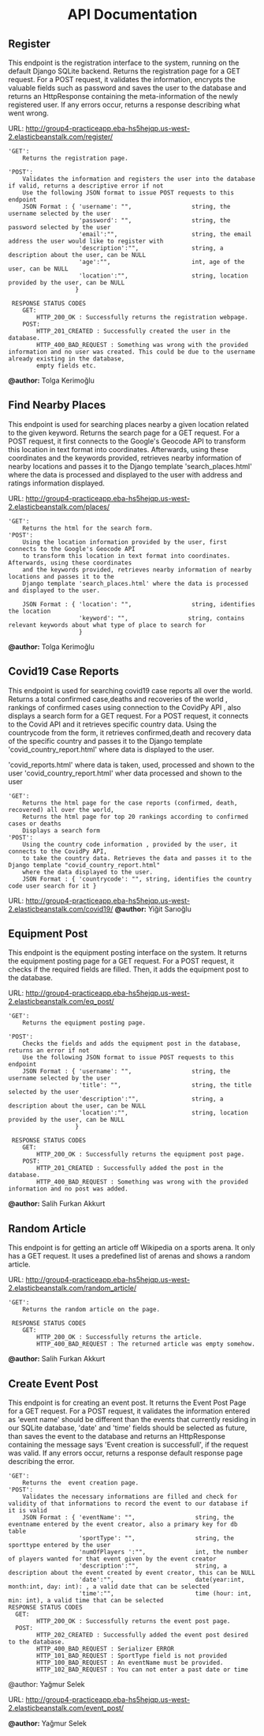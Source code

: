 # <p align="center"> API Documentation </p>
## Register

This endpoint is the registration interface to the system, running on the default Django SQLite backend. Returns the registration page for a GET request. For a POST request,
it validates the information, encrypts the valuable fields such as password and saves the user to the database and returns an HttpResponse containing
the meta-information of the newly registered user. If any errors occur, returns a response describing what went wrong. 

URL: http://group4-practiceapp.eba-hs5hejqp.us-west-2.elasticbeanstalk.com/register/

    'GET':
        Returns the registration page.
        
    'POST':
        Validates the information and registers the user into the database if valid, returns a descriptive error if not
        Use the following JSON format to issue POST requests to this endpoint
        JSON Format : { 'username': "",                 string, the username selected by the user
                        'password': "",                 string, the password selected by the user
                        'email':"",                     string, the email address the user would like to register with
                        'description':"",               string, a description about the user, can be NULL
                        'age':"",                       int, age of the user, can be NULL
                        'location':"",                  string, location provided by the user, can be NULL
                       }
                       
     RESPONSE STATUS CODES
        GET:
            HTTP_200_OK : Successfully returns the registration webpage.
        POST: 
            HTTP_201_CREATED : Successfully created the user in the database.
            HTTP_400_BAD_REQUEST : Something was wrong with the provided information and no user was created. This could be due to the username already existing in the database, 
            empty fields etc. 

**@author:** Tolga Kerimoğlu

## Find Nearby Places

This endpoint is used for searching places nearby a given location related to the given keyword. Returns the search page for a GET request. For a POST request,
it first connects to the Google's Geocode API to transform this location in text format into coordinates. Afterwards, using these coordinates 
and the keywords provided, retrieves nearby information of nearby locations and passes it to the Django template 
'search_places.html' where the data is processed and displayed to the user with address and ratings information displayed.

URL: http://group4-practiceapp.eba-hs5hejqp.us-west-2.elasticbeanstalk.com/places/

    'GET':
        Returns the html for the search form.
    'POST':
        Using the location information provided by the user, first connects to the Google's Geocode API
        to transform this location in text format into coordinates. Afterwards, using these coordinates 
        and the keywords provided, retrieves nearby information of nearby locations and passes it to the 
        Django template 'search_places.html' where the data is processed and displayed to the user. 

        JSON Format : { 'location': "",                 string, identifies the location
                        'keyword': "",                 string, contains relevant keywords about what type of place to search for
                        }

**@author:** Tolga Kerimoğlu


## Covid19 Case Reports

This endpoint is used for searching covid19 case reports all over the world. Returns a total confirmed case,deaths and recoveries of the world , rankings of confirmed cases using connection to the CovidPy API , also displays a search form for a GET request. For a POST request, it connects to the Covid API and it retrieves specific country data. Using the countrycode from the form, it retrieves confirmed,death and recovery data of the specific country and passes it to the Django template 'covid_country_report.html' where data is displayed to the user.

'covid_reports.html' where data is taken, used, processed and shown to the user
'covid_country_report.html' wher data processed and shown to the user


    'GET':
        Returns the html page for the case reports (confirmed, death, recovered) all over the world, 
        Returns the html page for top 20 rankings according to confirmed cases or deaths
        Displays a search form 
    'POST':
        Using the country code information , provided by the user, it connects to the CovidPy API,
        to take the country data. Retrieves the data and passes it to the Django template "covid_country_report.html"
        where the data displayed to the user.
        JSON Format : { 'countrycode': "", string, identifies the country code user search for it }


URL: http://group4-practiceapp.eba-hs5hejqp.us-west-2.elasticbeanstalk.com/covid19/
**@author:** Yiğit Sarıoğlu


## Equipment Post

This endpoint is the equipment posting interface on the system. It returns the equipment posting page for a GET request. For a POST request, it checks if the required fields are filled. Then, it adds the equipment post to the database.

URL: http://group4-practiceapp.eba-hs5hejqp.us-west-2.elasticbeanstalk.com/eq_post/

    'GET':
        Returns the equipment posting page.

    'POST':
        Checks the fields and adds the equipment post in the database, returns an error if not
        Use the following JSON format to issue POST requests to this endpoint
        JSON Format : { 'username': "",                 string, the username selected by the user
                        'title': "",                    string, the title selected by the user
                        'description':"",               string, a description about the user, can be NULL
                        'location':"",                  string, location provided by the user, can be NULL
                       }
                       
     RESPONSE STATUS CODES
        GET:
            HTTP_200_OK : Successfully returns the equipment post page.
        POST: 
            HTTP_201_CREATED : Successfully added the post in the database.
            HTTP_400_BAD_REQUEST : Something was wrong with the provided information and no post was added.

**@author:** Salih Furkan Akkurt

## Random Article

This endpoint is for getting an article off Wikipedia on a sports arena. It only has a GET request. It uses a predefined list of arenas and shows a random article.

URL: http://group4-practiceapp.eba-hs5hejqp.us-west-2.elasticbeanstalk.com/random_article/

    'GET':
        Returns the random article on the page.

     RESPONSE STATUS CODES
        GET:
            HTTP_200_OK : Successfully returns the article.
            HTTP_400_BAD_REQUEST : The returned article was empty somehow.
       
**@author:** Salih Furkan Akkurt

## Create Event Post 

This endpoint is for creating an event post. It returns the Event Post Page for a GET request. For a POST request,
it validates the information entered as 'event name' should be different than the events that currently residing in our SQLite database, 'date' and 'time' fields should be selected as future, than saves the event to the database and returns an HttpResponse containing
the message says 'Event creation is successfull', if the request was valid. If any errors occur, returns a response default response page describing the error.


    'GET':
        Returns the  event creation page.
    'POST':
        Validates the necessary informations are filled and check for validity of that informations to record the event to our database if it is valid
        JSON Format : { 'eventName': "",                 string, the eventname entered by the event creator, also a primary key for db table
                        'sportType': "",                 string, the sporttype entered by the user
                        'numOfPlayers ':"",              int, the number of players wanted for that event given by the event creator
                        'description':"",                string, a description about the event created by event creator, this can be NULL
                        'date':"",                       date(year:int, month:int, day: int): , a valid date that can be selected 
                        'time':"",                       time (hour: int, min: int), a valid time that can be selected 
    RESPONSE STATUS CODES
      GET:
            HTTP_200_OK : Successfully returns the event post page.
      POST: 
            HTTP_202_CREATED : Successfully added the event post desired to the database.
            HTTP_400_BAD_REQUEST : Serializer ERROR
            HTTP_101_BAD_REQUEST : SportType field is not provided 
            HTTP_100_BAD_REQUEST : An eventName must be provided.
            HTTP_102_BAD_REQUEST : You can not enter a past date or time
           
            

@author: Yağmur Selek


URL: http://group4-practiceapp.eba-hs5hejqp.us-west-2.elasticbeanstalk.com/event_post/
       
**@author:** Yağmur Selek
